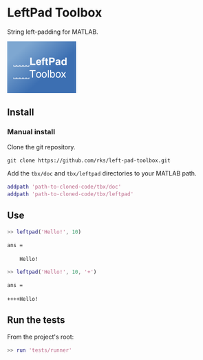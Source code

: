 # LeftPad Toolbox

String left-padding for MATLAB.

![LeftPad Toolbox logo](assets/logo-160x120.png)

## Install

### Manual install

Clone the git repository.

```
git clone https://github.com/rks/left-pad-toolbox.git
```

Add the `tbx/doc` and `tbx/leftpad` directories to your MATLAB path.

```matlab
addpath 'path-to-cloned-code/tbx/doc'
addpath 'path-to-cloned-code/tbx/leftpad'
```

## Use

```matlab
>> leftpad('Hello!', 10)
```
```
ans =

    Hello!
```
```matlab
>> leftpad('Hello!', 10, '+')
```
```
ans =

++++Hello!
```

## Run the tests

From the project's root:

```matlab
>> run 'tests/runner'
```

